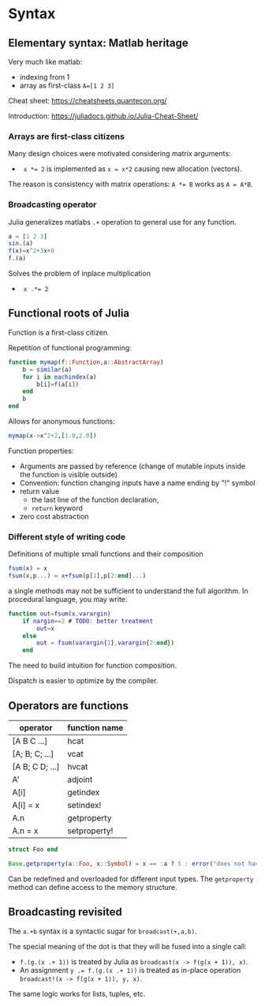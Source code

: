 # Syntax

## Elementary syntax: Matlab heritage
Very much like matlab:
- indexing from  1
- array as first-class ```A=[1 2 3]```

Cheat sheet: https://cheatsheets.quantecon.org/

Introduction: https://juliadocs.github.io/Julia-Cheat-Sheet/


### Arrays are first-class citizens

Many design choices were motivated considering matrix arguments:

- ``` x *= 2``` is implemented as ```x = x*2``` causing new allocation (vectors).

The reason is consistency with matrix operations: ```A *= B``` works as ```A = A*B```.

### Broadcasting operator

Julia generalizes matlabs ```.+``` operation to general use for any function. 
```julia
a = [1 2 3]
sin.(a)
f(x)=x^2+3x+8
f.(a)
```
Solves the problem of inplace multiplication
- ``` x .*= 2``` 



## Functional roots of Julia
Function is a first-class citizen.

Repetition of functional programming:
```julia 
function mymap(f::Function,a::AbstractArray)
    b = similar(a)
    for i in eachindex(a)
        b[i]=f(a[i])
    end
    b
end
```

Allows for anonymous functions:
```julia
mymap(x->x^2+2,[1.0,2.0])
```

Function properties:
- Arguments are passed by reference (change of mutable inputs inside the function is visible outside)
- Convention: function changing inputs have a name ending by "!" symbol
- return value 
  -  the last line of the function declaration, 
  - ```return``` keyword
- zero cost abstraction

### Different style of writing code

Definitions of multiple small functions and their composition
```julia
fsum(x) = x
fsum(x,p...) = x+fsum(p[1],p[2:end]...)
```
a single methods may not be sufficient to understand the full algorithm. In procedural language, you may write:
```matlab
function out=fsum(x,varargin)
    if nargin==2 # TODO: better treatment
        out=x
    else
        out = fsum(varargin{1},varargin{2:end})
    end
```
The need to build intuition for function composition.

Dispatch is easier to optimize by the compiler.


## Operators are functions

| operator | function name |
| --- | --- |
| [A B C ...]	| hcat |
| [A; B; C; ...]	|vcat|
| [A B; C D; ...]	|hvcat|
| A'|	adjoint|
| A[i]	|getindex|
| A[i] = x	|setindex!|
| A.n|	getproperty|
| A.n = x	|setproperty!|

```julia
struct Foo end

Base.getproperty(a::Foo, x::Symbol) = x == :a ? 5 : error("does not have property $(x)")
```

Can be redefined and overloaded for different input types. The ```getproperty``` method can define access to the memory structure.

## Broadcasting revisited

The ```a.+b``` syntax is a syntactic sugar for ```broadcast(+,a,b)```.

The special meaning of the dot is that they will be fused into a single call:

- ```f.(g.(x .+ 1))``` is treated by Julia as ```broadcast(x -> f(g(x + 1)), x)```. 
- An assignment ```y .= f.(g.(x .+ 1))``` is treated as in-place operation ```broadcast!(x -> f(g(x + 1)), y, x)```.

The same logic works for lists, tuples, etc.
